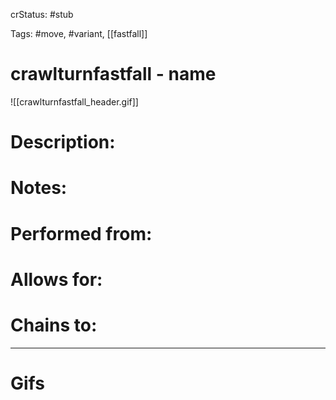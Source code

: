 crStatus: #stub

Tags: #move, #variant, [[fastfall]]

# crawlturnfastfall - name
![[crawlturnfastfall_header.gif]]
# Description:


# Notes:


# Performed from:


# Allows for:


# Chains to:


___
# Gifs
